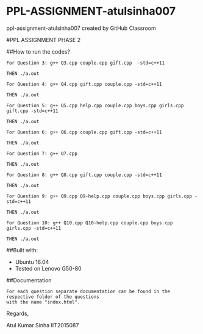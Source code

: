 # PPL-ASSIGNMENT-atulsinha007
ppl-assignment-atulsinha007 created by GitHub Classroom


#PPL ASSIGNMENT PHASE 2

##How to run the codes?

```
For Question 3: g++ Q3.cpp couple.cpp gift.cpp  -std=c++11

THEN ./a.out
```
```
For Question 4: g++ Q4.cpp gift.cpp couple.cpp -std=c++11

THEN ./a.out
```
```
For Question 5: g++ Q5.cpp help.cpp couple.cpp boys.cpp girls.cpp gift.cpp -std=c++11

THEN ./a.out
```
```
For Question 6: g++ Q6.cpp couple.cpp gift.cpp -std=c++11

THEN ./a.out
```
```
For Question 7: g++ Q7.cpp

THEN ./a.out
```
```
For Question 8: g++ Q8.cpp gift.cpp couple.cpp -std=c++11

THEN ./a.out
```
```
For Question 9: g++ Q9.cpp Q9-help.cpp couple.cpp boys.cpp girls.cpp -std=c++11

THEN ./a.out
```
```
For Question 10: g++ Q10.cpp Q10-help.cpp couple.cpp boys.cpp girls.cpp -std=c++11

THEN ./a.out
```

##Built with: 
* Ubuntu 16.04
* Tested on Lenovo G50-80


##Documentation
```
For each question separate documentation can be found in the respective folder of the questions 
with the name "index.html".
```

Regards,

Atul Kumar Sinha
IIT2015087
